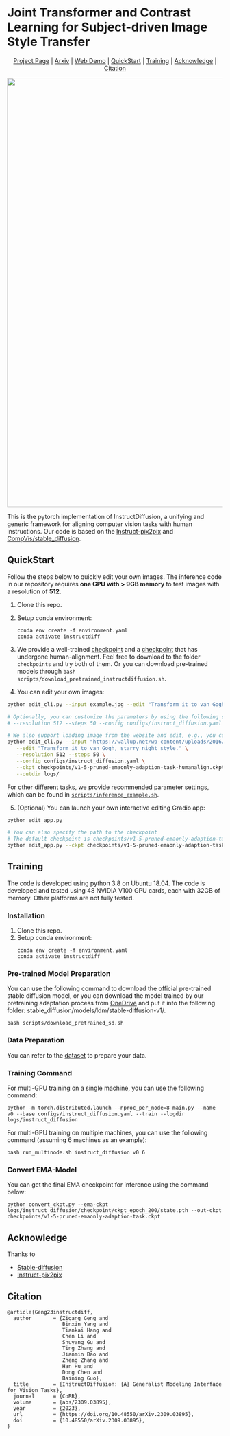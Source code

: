 # Joint Transformer and Contrast Learning for Subject-driven Image Style Transfer

<p align="center">
  <a href="https://gengzigang.github.io/instructdiffusion.github.io/">Project Page</a> |
  <a href="https://arxiv.org/pdf/2309.03895.pdf">Arxiv</a> |
  <a href="https://98cfca87ef8aed4a6b.gradio.live">Web Demo</a> |
  <a href="#QuickStart">QuickStart</a> |
  <a href="#Training">Training</a> |
  <a href="#Acknowledge">Acknowledge</a> |
  <a href='#Citation'>Citation</a> 
</p>

<div align="center">
  <img src="figure/teaser.png" width="1000"/>
</div>

This is the pytorch implementation of InstructDiffusion, a unifying and generic framework for aligning computer vision tasks with human instructions. Our code is based on the [Instruct-pix2pix](https://github.com/timothybrooks/instruct-pix2pix) and [CompVis/stable_diffusion](https://github.com/CompVis/stable-diffusion).<br>

## QuickStart
Follow the steps below to quickly edit your own images. The inference code in our repository requires **one GPU with > 9GB memory** to test images with a resolution of **512**.

1. Clone this repo.
2. Setup conda environment:
   ```
   conda env create -f environment.yaml
   conda activate instructdiff
   ```
3. We provide a well-trained [checkpoint](https://mailustceducn-my.sharepoint.com/:u:/g/personal/aa397601_mail_ustc_edu_cn/EZmXduulFidIhJD73SGcbOoBNpm18CJmU4PgPTS21RM2Ow?e=KqQYpO) and a [checkpoint](https://mailustceducn-my.sharepoint.com/:u:/g/personal/aa397601_mail_ustc_edu_cn/EWlNmyeS9P1BkRg_IlXbPbwBeNMQXQTcIA0pCokyd61UWg?e=iKfRdk) that has undergone human-alignment. Feel free to download to the folder `checkpoints` and try both of them. Or you can download pre-trained models through `bash scripts/download_pretrained_instructdiffusion.sh`.

4. You can edit your own images:
```bash
python edit_cli.py --input example.jpg --edit "Transform it to van Gogh, starry night style."

# Optionally, you can customize the parameters by using the following syntax: 
# --resolution 512 --steps 50 --config configs/instruct_diffusion.yaml --ckpt YOUR_CHECKPOINT --cfg-text 3.5 --cfg-image 1.25

# We also support loading image from the website and edit, e.g., you could run the command like this:
python edit_cli.py --input "https://wallup.net/wp-content/uploads/2016/01/207131-animals-nature-lion.jpg" \
   --edit "Transform it to van Gogh, starry night style." \
   --resolution 512 --steps 50 \
   --config configs/instruct_diffusion.yaml \
   --ckpt checkpoints/v1-5-pruned-emaonly-adaption-task-humanalign.ckpt \
   --outdir logs/
```
For other different tasks, we provide recommended parameter settings, which can be found in [`scripts/inference_example.sh`](./scripts/inference_example.sh).

5. (Optional) You can launch your own interactive editing Gradio app:
```bash
python edit_app.py 

# You can also specify the path to the checkpoint
# The default checkpoint is checkpoints/v1-5-pruned-emaonly-adaption-task-humanalign.ckpt
python edit_app.py --ckpt checkpoints/v1-5-pruned-emaonly-adaption-task-humanalign.ckpt
```

## Training
The code is developed using python 3.8 on Ubuntu 18.04. The code is developed and tested using 48 NVIDIA V100 GPU cards, each with 32GB of memory. Other platforms are not fully tested.

### Installation
1. Clone this repo.
2. Setup conda environment:
   ```
   conda env create -f environment.yaml
   conda activate instructdiff
   ```

### Pre-trained Model Preparation
You can use the following command to download the official pre-trained stable diffusion model, or you can download the model trained by our pretraining adaptation process from [OneDrive](https://mailustceducn-my.sharepoint.com/:u:/g/personal/aa397601_mail_ustc_edu_cn/EXJSMIpFev5Nj0kuKI88U1IBZDSjegp3G8ukku0OxRRjFQ?e=QhnnB4) and put it into the following folder: stable_diffusion/models/ldm/stable-diffusion-v1/.
   ```
   bash scripts/download_pretrained_sd.sh
   ```

### Data Preparation
You can refer to the [dataset](https://github.com/cientgu/InstructDiffusion/tree/main/dataset) to prepare your data.

### Training Command
For multi-GPU training on a single machine, you can use the following command:
   ```
   python -m torch.distributed.launch --nproc_per_node=8 main.py --name v0 --base configs/instruct_diffusion.yaml --train --logdir logs/instruct_diffusion
   ```

For multi-GPU training on multiple machines, you can use the following command (assuming 6 machines as an example):
   ```
   bash run_multinode.sh instruct_diffusion v0 6
   ```

### Convert EMA-Model
You can get the final EMA checkpoint for inference using the command below:
   ```
   python convert_ckpt.py --ema-ckpt logs/instruct_diffusion/checkpoint/ckpt_epoch_200/state.pth --out-ckpt checkpoints/v1-5-pruned-emaonly-adaption-task.ckpt
   ```

## Acknowledge

Thanks to 
- [Stable-diffusion](https://github.com/CompVis/stable-diffusion)
- [Instruct-pix2pix](https://github.com/timothybrooks/instruct-pix2pix)

## Citation

```
@article{Geng23instructdiff,
  author       = {Zigang Geng and
                  Binxin Yang and
                  Tiankai Hang and
                  Chen Li and
                  Shuyang Gu and
                  Ting Zhang and
                  Jianmin Bao and
                  Zheng Zhang and
                  Han Hu and
                  Dong Chen and
                  Baining Guo},
  title        = {InstructDiffusion: {A} Generalist Modeling Interface for Vision Tasks},
  journal      = {CoRR},
  volume       = {abs/2309.03895},
  year         = {2023},
  url          = {https://doi.org/10.48550/arXiv.2309.03895},
  doi          = {10.48550/arXiv.2309.03895},
}
```


